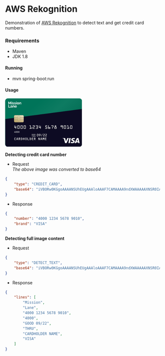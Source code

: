 # AWS Rekognition
Demonstration of [AWS Rekognition](https://aws.amazon.com/pt/rekognition/?blog-cards.sort-by=item.additionalFields.createdDate&blog-cards.sort-order=desc) to detect text and get credit card numbers.

### Requirements
* Maven
* JDK 1.8

#### Running
* mvn spring-boot:run

#### Usage
<img src="https://github.com/stefanycos/aws-rekognition-demo/blob/master/src/main/resources/card-visa.png" width=250 />

__Detecting credit card number__
* Request
<br>*The above image was converted to base64*
```json
{
    "type": "CREDIT_CARD",
    "base64": "iVBORw0KGgoAAAANSUhEUgAAAloAAAF7CAMAAAA9ndXWAAAAAXNSR0IArs4c6QAAAwBQ..."
}
```

* Response
```json
{
    "number": "4000 1234 5678 9010",
    "brand": "VISA"
}
```

__Detecting full image content__

* Request

```json
{
    "type": "DETECT_TEXT",
    "base64": "iVBORw0KGgoAAAANSUhEUgAAAloAAAF7CAMAAAA9ndXWAAAAAXNSR0IArs4c6QAAAwBQ..."
}
```

* Response
```json
{
    "lines": [
        "Mission",
        "Lane",
        "4000 1234 5678 9010",
        "4000",
        "GOOD 09/22",
        "THRU",
        "CARDHOLDER NAME",
        "VISA"
    ]
}
```

